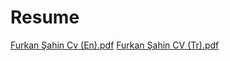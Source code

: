 # Resume

[Furkan Şahin Cv (En).pdf](https://github.com/user-attachments/files/17267716/Furkan.Sahin.Cv.En.pdf)
[Furkan Şahin CV (Tr).pdf](https://github.com/user-attachments/files/17267715/Furkan.Sahin.CV.Tr.pdf)
